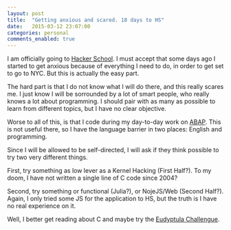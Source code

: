 ```yaml
---
layout: post
title:  "Getting anxious and scared. 18 days to HS"
date:   2015-03-12 23:07:00
categories: personal
comments_enabled: true
---
```


I am officially going to [Hacker School][1]. I must accept that some days ago I started to get anxious because of everything I need to do, in order to get set to go to NYC. But this is actually the easy part.

The hard part is that I do not know what I will do there, and this really scares me. I just know I will be sorrounded by a lot of smart people, who really knows a lot about programming. I should pair with as many as possible to learn from different topics, but I have no clear objective.

Worse to all of this, is that I code during my day-to-day work on [ABAP][2]. This is not useful there, so I have the language barrier in two places: English and programming.

Since I will be allowed to be self-directed, I will ask if they think possible to try two very different things. 

First, try something as low lever as a Kernel Hacking (First Half?). To my doom, I have not written a single line of C code since 2004?

Second, try something or functional (Julia?), or NojeJS/Web (Second Half?). Again, I only tried some JS for the application to HS, but the truth is I have no real experience on it.

Well, I better get reading about C and maybe try the [Eudyptula Challengue][3].

[1]: https://www.hackerschool.com
[2]: http://en.wikipedia.org/wiki/ABAP
[3]: http://eudyptula-challenge.org